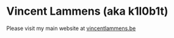 # Vincent Lammens (aka k1l0b1t)

Please visit my main website at [vincentlammens.be](https://vincentlammens.be)
